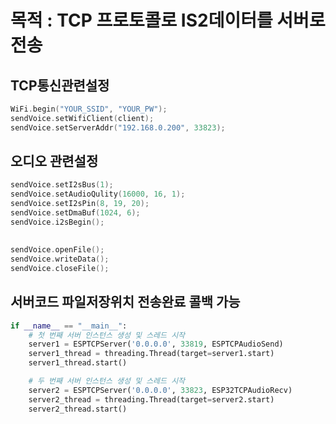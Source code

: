 # 목적 : TCP 프로토콜로 IS2데이터를 서버로 전송

## TCP통신관련설정 
```cpp
WiFi.begin("YOUR_SSID", "YOUR_PW");
sendVoice.setWifiClient(client);
sendVoice.setServerAddr("192.168.0.200", 33823);
```
## 오디오 관련설정
```cpp
sendVoice.setI2sBus(1);
sendVoice.setAudioQulity(16000, 16, 1);
sendVoice.setI2sPin(8, 19, 20);
sendVoice.setDmaBuf(1024, 6);
sendVoice.i2sBegin();
```
## 
```cpp
sendVoice.openFile();
sendVoice.writeData();
sendVoice.closeFile();
```


## 서버코드 파일저장위치 전송완료 콜백 가능
```python
if __name__ == "__main__":
    # 첫 번째 서버 인스턴스 생성 및 스레드 시작
    server1 = ESPTCPServer('0.0.0.0', 33819, ESPTCPAudioSend)
    server1_thread = threading.Thread(target=server1.start)
    server1_thread.start()

    # 두 번째 서버 인스턴스 생성 및 스레드 시작
    server2 = ESPTCPServer('0.0.0.0', 33823, ESP32TCPAudioRecv)
    server2_thread = threading.Thread(target=server2.start)
    server2_thread.start()
```
